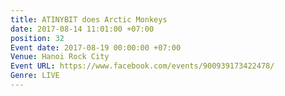 ```yaml
---
title: ATINYBIT does Arctic Monkeys
date: 2017-08-14 11:01:00 +07:00
position: 32
Event date: 2017-08-19 00:00:00 +07:00
Venue: Hanoi Rock City
Event URL: https://www.facebook.com/events/900939173422478/
Genre: LIVE
---
```


